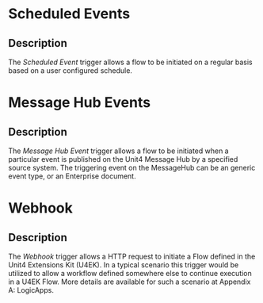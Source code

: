 # Scheduled Events


## Description

The *Scheduled Event* trigger allows a flow to be initiated on a regular basis based on a user configured schedule.




# Message Hub Events


## Description
The *Message Hub Event* trigger allows a flow to be initiated when a particular event is published on the Unit4 Message Hub by a specified source system. The triggering event on the MessageHub can be an generic event type, or an Enterprise document.




# Webhook


## Description
The *Webhook* trigger allows a HTTP request to initiate a Flow defined in the Unit4 Extensions Kit (U4EK). In a typical scenario this trigger would be utilized to allow a workflow defined somewhere else to continue execution in a U4EK Flow. More details are available for such a scenario at Appendix A: LogicApps.
